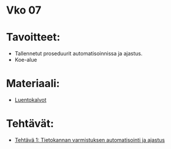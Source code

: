 # Vko 07
# Tavoitteet:

- Tallennetut proseduurit automatisoinnissa ja ajastus.
- Koe-alue

# Materiaali: 

- [ Luentokalvot ](Luentokalvot_07.pdf)


# Tehtävät:   

- [Tehtävä 1: Tietokannan varmistuksen automatisointi ja ajastus](Tehtava_01.md)

